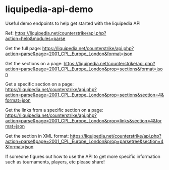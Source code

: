 # liquipedia-api-demo
Useful demo endpoints to help get started with the liquipedia API

Ref: https://liquipedia.net/counterstrike/api.php?action=help&modules=parse

Get the full page:
https://liquipedia.net/counterstrike/api.php?action=parse&page=2001_CPL_Europe_London&format=json

Get the sections on a page:
https://liquipedia.net/counterstrike/api.php?action=parse&page=2001_CPL_Europe_London&prop=sections&format=json

Get a specific section on a page:
https://liquipedia.net/counterstrike/api.php?action=parse&page=2001_CPL_Europe_London&prop=sections&section=4&format=json

Get the links from a specific section on a page:
https://liquipedia.net/counterstrike/api.php?action=parse&page=2001_CPL_Europe_London&prop=links&section=4&format=json

Get the section in XML format:
https://liquipedia.net/counterstrike/api.php?action=parse&page=2001_CPL_Europe_London&prop=parsetree&section=4&format=json

If someone figures out how to use the API to get more specific information such as tournaments, players, etc please share!
